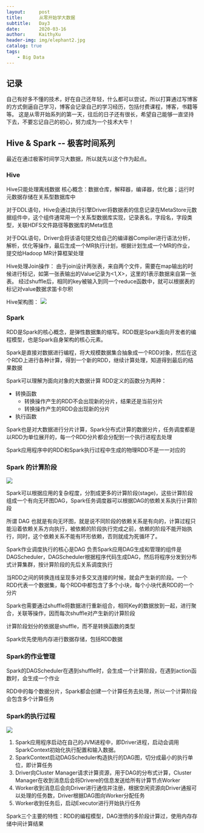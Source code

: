 ```yaml
---
layout:     post
title:      从零开始学大数据
subtitle:   Day3
date:       2020-03-16
author:     KaithyXu
header-img: img/elephant2.jpg
catalog: true
tags:
    - Big Data
---
```


## 记录
自己有好多不懂的技术，好在自己还年轻，什么都可以尝试，所以打算通过写博客的方式倒逼自己学习，博客会记录自己的学习经历，包括付费课程，博客，书籍等等。
这是从零开始系列的第一天，往后的日子还有很长，希望自己能够一直坚持下去，不要忘记自己的初心，努力成为一个技术大牛！

## Hive & Spark -- 极客时间系列

最近在通过极客时间学习大数据，所以就先以这个作为起点。
### Hive
Hive只能处理离线数据
核心概念：数据仓库，解释器，编译器，优化器；运行时元数据存储在关系型数据库中

对于DDL语句，Hive会通过执行引擎Driver将数据表的信息记录在MetaStore元数据组件中，这个组件通常用一个关系型数据库实现，记录表名，字段名，字段类型，关联HDFS文件路径等数据库的Meta信息

对于DQL语句，Driver会将该语句提交给自己的编译器Compiler进行语法分析，解析，优化等操作，最后生成一个MR执行计划，根据计划生成一个MR的作业，提交给Hadoop MR计算框架处理

Hive处理Join操作：
由于join设计两张表，来自两个文件，需要在map输出的时候进行标记，如第一张表输出的Value记录为<1,X>，这里的1表示数据来自第一张表。
经过shuffle后，相同的key被输入到同一个reduce函数中，就可以根据表的标记对value数据求笛卡尔积

Hive架构图：
![](https://static001.geekbang.org/resource/image/26/ea/26287cac9a9cfa3874a680fdbcd795ea.jpg)

### Spark
RDD是Spark的核心概念，是弹性数据集的缩写。RDD既是Spark面向开发者的编程模型，也是Spark自身架构的核心元素。

Spark是直接对数据进行编程，将大规模数据集合抽象成一个RDD对象，然后在这个RDD上进行各种计算，得到一个新的RDD，继续计算处理，知道得到最后的结果数据

Spark可以理解为面向对象的大数据计算
RDD定义的函数分为两种：
* 转换函数
    * 转换操作产生的RDD不会出现新的分片，结果还是当前分片
    * 转换操作产生的RDD会出现新的分片
* 执行函数

Spark也是对大数据进行分片计算，Spark分布式计算的数据分片，任务调度都是以RDD为单位展开的，每一个RDD分片都会分配到一个执行进程去处理

Spark应用程序中的RDD和Spark执行过程中生成的物理RDD不是一一对应的

### Spark 的计算阶段

![](https://static001.geekbang.org/resource/image/c8/db/c8cf515c664b478e51058565e0d4a8db.png)

Spark可以根据应用的复杂程度，分割成更多的计算阶段(stage)，这些计算阶段组成一个有向无环图DAG，Spark任务调度器可以根据DAG的依赖关系执行计算阶段

所谓 DAG 也就是有向无环图，就是说不同阶段的依赖关系是有向的，计算过程只能沿着依赖关系方向执行，被依赖的阶段执行完成之前，依赖的阶段不能开始执行，同时，这个依赖关系不能有环形依赖，否则就成为死循环了。

Spark作业调度执行的核心是DAG
负责Spark应用DAG生成和管理的组件是DAGScheduler，DAGScheduler根据程序代码生成DAG，然后将程序分发到分布式计算集群，按计算阶段的先后关系调度执行

当RDD之间的转换连线呈现多对多交叉连接的时候，就会产生新的阶段。一个RDD代表一个数据集，每个RDD中都包含了多个小块，每个小块代表RDD的一个分片

Spark也需要通过shuffle将数据进行重新组合，相同Key的数据放到一起，进行聚合，关联等操作，因而每次shuffle对产生新的计算阶段

计算阶段划分的依据是shuffle，而不是转换函数的类型

Spark优先使用内存进行数据存储，包括RDD数据

### Spark的作业管理
Spark的DAGScheduler在遇到shuffle时，会生成一个计算阶段，在遇到action函数时，会生成一个作业

RDD中的每个数据分片，Spark都会创建一个计算任务去处理，所以一个计算阶段会包含多个计算任务

### Spark的执行过程
![](https://static001.geekbang.org/resource/image/16/db/164e9460133d7744d0315a876e7b6fdb.png)

1. Spark应用程序启动在自己的JVM进程中，即Driver进程，启动会调用SparkContext初始化执行配置和输入数据。
2. SparkContext启动DAGScheduler构造执行的DAG图，切分成最小的执行单位，即计算任务
3. Driver向Cluster Manager请求计算资源，用于DAG的分布式计算，Cluster Manager在收到消息后会将Drivere的信息发送给所有计算节点Worker
4. Worker收到消息后会向Driver进行通信并注册，根据空闲资源向Driver通报可以处理的任务数，Driver根据DAG图向Worker分配任务
5. Worker收到任务后，启动Executor进行开始执行任务

Spark三个主要的特性：RDD的编程模型，DAG泄愤的多阶段计算过，使用内存存储中间计算结果
